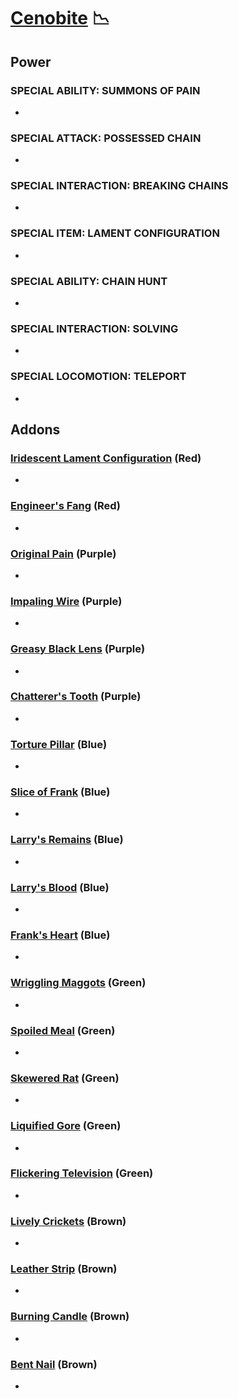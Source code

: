 # [Cenobite](<https://deadbydaylight.wiki.gg/wiki/Elliot_Spencer>) 📉

## Power

### SPECIAL ABILITY: SUMMONS OF PAIN

-


### SPECIAL ATTACK: POSSESSED CHAIN

-


### SPECIAL INTERACTION: BREAKING CHAINS

-


### SPECIAL ITEM: LAMENT CONFIGURATION

-


### SPECIAL ABILITY: CHAIN HUNT

-


### SPECIAL INTERACTION: SOLVING

-


### SPECIAL LOCOMOTION: TELEPORT

-


## Addons

### [Iridescent Lament Configuration](<https://deadbydaylight.wiki.gg/wiki/Iridescent_Lament_Configuration>) (Red)

-


### [Engineer's Fang](<https://deadbydaylight.wiki.gg/wiki/Engineer%27s_Fang>) (Red)

-


### [Original Pain](<https://deadbydaylight.wiki.gg/wiki/Original_Pain>) (Purple)

-


### [Impaling Wire](<https://deadbydaylight.wiki.gg/wiki/Impaling_Wire>) (Purple)

-


### [Greasy Black Lens](<https://deadbydaylight.wiki.gg/wiki/Greasy_Black_Lens>) (Purple)

-


### [Chatterer's Tooth](<https://deadbydaylight.wiki.gg/wiki/Chatterer%27s_Tooth>) (Purple)

-


### [Torture Pillar](<https://deadbydaylight.wiki.gg/wiki/Torture_Pillar>) (Blue)

-


### [Slice of Frank](<https://deadbydaylight.wiki.gg/wiki/Slice_of_Frank>) (Blue)

-


### [Larry's Remains](<https://deadbydaylight.wiki.gg/wiki/Larry%27s_Remains>) (Blue)

-


### [Larry's Blood](<https://deadbydaylight.wiki.gg/wiki/Larry%27s_Blood>) (Blue)

-


### [Frank's Heart](<https://deadbydaylight.wiki.gg/wiki/Frank%27s_Heart>) (Blue)

-


### [Wriggling Maggots](<https://deadbydaylight.wiki.gg/wiki/Wriggling_Maggots>) (Green)

-


### [Spoiled Meal](<https://deadbydaylight.wiki.gg/wiki/Spoiled_Meal>) (Green)

-


### [Skewered Rat](<https://deadbydaylight.wiki.gg/wiki/Skewered_Rat>) (Green)

-


### [Liquified Gore](<https://deadbydaylight.wiki.gg/wiki/Liquified_Gore>) (Green)

-


### [Flickering Television](<https://deadbydaylight.wiki.gg/wiki/Flickering_Television>) (Green)

-


### [Lively Crickets](<https://deadbydaylight.wiki.gg/wiki/Lively_Crickets>) (Brown)

-


### [Leather Strip](<https://deadbydaylight.wiki.gg/wiki/Leather_Strip>) (Brown)

-


### [Burning Candle](<https://deadbydaylight.wiki.gg/wiki/Burning_Candle>) (Brown)

-


### [Bent Nail](<https://deadbydaylight.wiki.gg/wiki/Bent_Nail>) (Brown)

-
